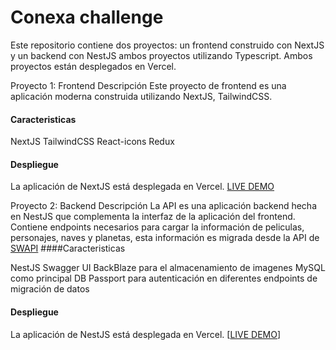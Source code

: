 # Conexa challenge
Este repositorio contiene dos proyectos: un frontend construido con NextJS y un backend con NestJS ambos proyectos utilizando Typescript. Ambos proyectos están desplegados en Vercel.

Proyecto 1: Frontend
Descripción
Este proyecto de frontend es una aplicación moderna construida utilizando NextJS, TailwindCSS.
#### Caracteristicas

NextJS
TailwindCSS
React-icons
Redux

#### Despliegue

La aplicación de NextJS está desplegada en Vercel. [LIVE DEMO](https://conexa-challenge-7i4n.vercel.app/)

Proyecto 2: Backend
Descripción
La API es una aplicación backend hecha en NestJS que complementa la interfaz de la aplicación del frontend. Contiene endpoints necesarios para cargar la información de peliculas, personajes, naves y planetas, esta información es migrada desde la API de [SWAPI](https://swapi.dev/)
####Caracteristicas

NestJS
Swagger UI
BackBlaze para el almacenamiento de imagenes
MySQL como principal DB
Passport para autenticación en diferentes endpoints de migración de datos

#### Despliegue

La aplicación de NestJS está desplegada en Vercel. [[LIVE DEMO](https://conexa-challenge-7i4n.vercel.app/)]
